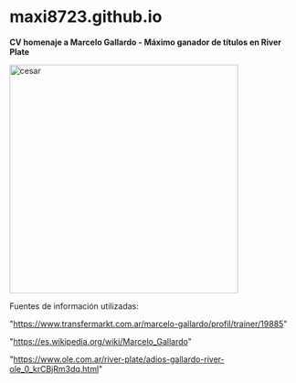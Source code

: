 # maxi8723.github.io

**CV homenaje a Marcelo Gallardo - Máximo ganador de títulos en River Plate**

<img src="https://www.ole.com.ar/images/2022/11/14/avIr0UhWZ_720x0__1.jpg" alt="cesar" width="400"/>

Fuentes de información utilizadas:

"https://www.transfermarkt.com.ar/marcelo-gallardo/profil/trainer/19885"

"https://es.wikipedia.org/wiki/Marcelo_Gallardo"

"https://www.ole.com.ar/river-plate/adios-gallardo-river-ole_0_krCBjRm3dq.html"
